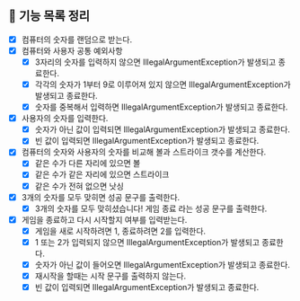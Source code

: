 ## 🚀 기능 목록 정리

- [x] 컴퓨터의 숫자를 랜덤으로 받는다.
- [x] 컴퓨터와 사용자 공통 예외사항
    - [x] 3자리의 숫자를 입력하지 않으면 IllegalArgumentException가 발생되고 종료한다.
    - [x] 각각의 숫자가 1부터 9로 이루어져 있지 않으면 IllegalArgumentException가 발생되고 종료한다.
    - [x] 숫자를 중복해서 입력하면 IllegalArgumentException가 발생되고 종료한다.
- [x] 사용자의 숫자를 입력한다.
    - [x] 숫자가 아닌 값이 입력되면 IllegalArgumentException가 발생되고 종료한다.
    - [x] 빈 값이 입력되면 IllegalArgumentException가 발생되고 종료한다.
- [x] 컴퓨터의 숫자와 사용자의 숫자를 비교해 볼과 스트라이크 갯수를 계산한다.
    - [x] 같은 수가 다른 자리에 있으면 볼
    - [x] 같은 수가 같은 자리에 있으면 스트라이크
    - [x] 같은 수가 전혀 없으면 낫싱
- [x] 3개의 숫자를 모두 맞히면 성공 문구를 출력한다.
    - [x] 3개의 숫자를 모두 맞히셨습니다! 게임 종료 라는 성공 문구를 출력한다.
- [x] 게임을 종료하고 다시 시작할지 여부를 입력받는다.
    - [x] 게임을 새로 시작하려면 1, 종료하려면 2를 입력한다.
    - [x] 1 또는 2가 입력되지 않으면 IllegalArgumentException가 발생되고 종료한다.
    - [x] 숫자가 아닌 값이 들어오면 IllegalArgumentException가 발생되고 종료한다.
    - [x] 재시작을 할때는 시작 문구를 출력하지 않는다.
    - [x] 빈 값이 입력되면 IllegalArgumentException가 발생되고 종료한다.
